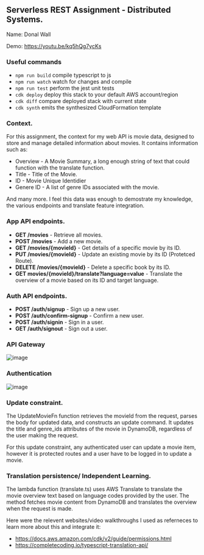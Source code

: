 ## Serverless REST Assignment - Distributed Systems.
Name: Donal Wall

Demo: https://youtu.be/kq5hQg7ycKs

### Useful commands

* `npm run build`   compile typescript to js
* `npm run watch`   watch for changes and compile
* `npm run test`    perform the jest unit tests
* `cdk deploy`      deploy this stack to your default AWS account/region
* `cdk diff`        compare deployed stack with current state
* `cdk synth`       emits the synthesized CloudFormation template

### Context.
For this assignment, the context for my web API is movie data, designed to store and manage detailed information about movies. It contains information such as:

- Overview - A Movie Summary, a long enough string of text that could function with the translate function.
- Title - Title of the Movie.
- ID - Movie Unique Identidier
- Genere ID - A list of genre IDs associated with the movie.

And many more. I feel this data was enough to demostrate my knowledge, the various endpoints and translate feature integration.

### App API endpoints.
 
- **GET /movies** - Retrieve all movies.
- **POST /movies** - Add a new movie.
- **GET /movies/{movieId}** - Get details of a specific movie by its ID.
- **PUT /movies/{movieId}** - Update an existing movie by its ID (Protetced Route).
- **DELETE /movies/{movieId}** - Delete a specific book by its ID.
- **GET movies/{movieId}/translate?language=value** - Translate the overview of a movie based on its ID and target language.

### Auth API endpoints.

- **POST /auth/signup** - Sign up a new user.
- **POST /auth/confirm-signup** - Confirm a new user.
- **POST /auth/signin** - Sign in a user.
- **GET /auth/signout** - Sign out a user.

### API Gateway

![image](https://github.com/user-attachments/assets/58966816-d727-4399-b804-29d47fc4ff12)


### Authentication

![image](https://github.com/user-attachments/assets/86cdc84b-a627-4475-9fd2-27e920cfcb84)


### Update constraint.
The UpdateMovieFn function retrieves the movieId from the request, parses the body for updated data, and constructs an update command.
It updates the title and genre_ids attributes of the movie in DynamoDB, regardless of the user making the request.

For this update constraint, any authenticated user can update a movie item, however it is protected routes and a user have to be logged in to update a movie.

### Translation persistence/ Independent Learning.

The lambda function (translate.ts) uses AWS Translate to translate the movie overview text based on language codes provided by the user. The method fetches movie content from DynamoDB and translates the overview when the request is made.

Here were the relevent websites/video walkthroughs I used as referneces to learn more about this and integrate it:
- https://docs.aws.amazon.com/cdk/v2/guide/permissions.html
- https://completecoding.io/typescript-translation-api/
